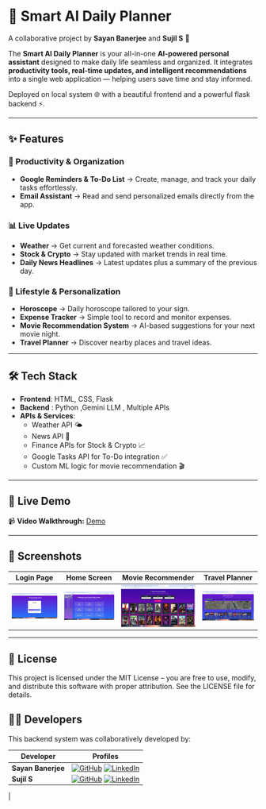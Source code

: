 # 🌟 Smart AI Daily Planner  

A collaborative project by **Sayan Banerjee** and **Sujil S** 🚀  

The **Smart AI Daily Planner** is your all-in-one **AI-powered personal assistant** designed to make daily life seamless and organized. It integrates **productivity tools, real-time updates, and intelligent recommendations** into a single web application — helping users save time and stay informed.  

Deployed on local system 🌐 with a beautiful frontend and a powerful flask backend ⚡.  

---

## ✨ Features  

### 📅 Productivity & Organization  
- **Google Reminders & To-Do List** → Create, manage, and track your daily tasks effortlessly.  
- **Email Assistant** → Read and send personalized emails directly from the app.  

### 📊 Live Updates  
- **Weather** → Get current and forecasted weather conditions.  
- **Stock & Crypto** → Stay updated with market trends in real time.  
- **Daily News Headlines** → Latest updates plus a summary of the previous day.  

### 🔮 Lifestyle & Personalization  
- **Horoscope** → Daily horoscope tailored to your sign.  
- **Expense Tracker** → Simple tool to record and monitor expenses.  
- **Movie Recommendation System** → AI-based suggestions for your next movie night.  
- **Travel Planner** → Discover nearby places and travel ideas.  

---

## 🛠️ Tech Stack  

- **Frontend**: HTML, CSS, Flask  
- **Backend** : Python ,Gemini LLM , Multiple APIs 
- **APIs & Services**:  
  - Weather API 🌤️  
  - News API 📰  
  - Finance APIs for Stock & Crypto 📈  
  - Google Tasks API for To-Do integration ✅  
  - Custom ML logic for movie recommendation 🎬  

---

## 🚀 Live Demo  

📹 **Video Walkthrough:** [Demo](https://drive.google.com/file/d/1cXeE-yiACutR84K9yrXqRja6Cml2YNmj/view?usp=sharing)
  

---

## 📸 Screenshots  

| Login Page | Home Screen | Movie Recommender | Travel Planner |
|------------|-------------|-------------------|----------------|
| ![Login](assets/login.png) | ![Home](assets/home.png) | ![Movies](assets/movies.png) | ![Travel](assets/travel.png) |



---

## 📜 License

This project is licensed under the MIT License – you are free to use, modify, and distribute this software with proper attribution.
See the LICENSE
 file for details.



  ## 👨‍💻 Developers  

This backend system was collaboratively developed by:  

| Developer | Profiles |
|-----------|----------|
| **Sayan Banerjee** | [![GitHub](https://img.shields.io/badge/GitHub-181717?style=for-the-badge&logo=github&logoColor=white)](https://github.com/Sayan-ML) [![LinkedIn](https://img.shields.io/badge/LinkedIn-0A66C2?style=for-the-badge&logo=linkedin&logoColor=white)](https://www.linkedin.com/in/sayan-banerjee-0222a4214/) |
| **Sujil S** | [![GitHub](https://img.shields.io/badge/GitHub-181717?style=for-the-badge&logo=github&logoColor=white)](https://github.com/Error-Makes-Clever) [![LinkedIn](https://img.shields.io/badge/LinkedIn-0A66C2?style=for-the-badge&logo=linkedin&logoColor=white)](https://www.linkedin.com/in/sujil-s/)
 |




